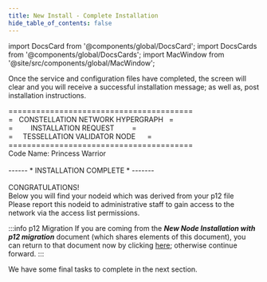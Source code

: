 ```yaml
---
title: New Install - Complete Installation
hide_table_of_contents: false
---
```

<intro-end />

import DocsCard from '@components/global/DocsCard';
import DocsCards from '@components/global/DocsCards';
import MacWindow from '@site/src/components/global/MacWindow';

<head>
  <title>Constellation Network automation with nodectl</title>
  <meta
    name="description"
    content="nodectl installation of new Node"
  />
</head>

Once the service and configuration files have completed, the screen will clear
and you will receive a successful installation message; as well as, post installation instructions.

<MacWindow>
========================================<br />
=&nbsp;&nbsp;&nbsp;CONSTELLATION NETWORK HYPERGRAPH&nbsp;&nbsp;&nbsp;=<br />
=&nbsp;&nbsp;&nbsp;&nbsp;&nbsp;&nbsp;&nbsp;&nbsp;&nbsp;INSTALLATION REQUEST&nbsp;&nbsp;&nbsp;&nbsp;&nbsp;&nbsp;&nbsp;&nbsp;&nbsp;=<br />
=&nbsp;&nbsp;&nbsp;&nbsp;&nbsp;TESSELLATION VALIDATOR NODE&nbsp;&nbsp;&nbsp;&nbsp;&nbsp;&nbsp;=<br />
========================================<br />
Code Name: Princess Warrior<br /> 
<br /> 
  ------ * INSTALLATION COMPLETE * ------- <br />  
<br /> 
CONGRATULATIONS!<br />
Below you will find your nodeid which was derived from your p12 file<br />
Please report this nodeid to administrative staff to gain access to the network via the access list permissions.<br />
</MacWindow>

:::info p12 Migration
If you are coming from the ***New Node Installation with p12 migration*** document (which shares elements of this document), you can return to that document now by clicking [here](/validate/automated/migrate/nodectl-migrate-complete); otherwise continue forward.
:::

We have some final tasks to complete in the next section.